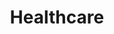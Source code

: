 ---
title:  "Healthcare"
intro: The complexities of healthcare require specialized approaches to generate value across the industry. Our experience spans multiple disciplines and functional areas including finance and accounting, revenue cycle, operations, mergers and acquisitions, analytics, and others. 
featured_services: [Cost-Management, Operating-Model-Design , Automation, Change-Management]
---